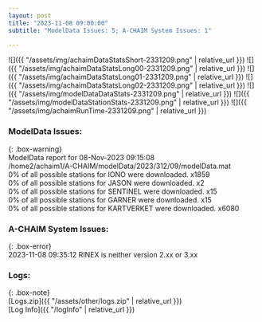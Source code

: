 ```yaml
---
layout: post
title: "2023-11-08 09:00:00"
subtitle: "ModelData Issues: 5; A-CHAIM System Issues: 1"

---
```


![]({{ "/assets/img/achaimDataStatsShort-2331209.png" | relative_url }})
![]({{ "/assets/img/achaimDataStatsLong00-2331209.png" | relative_url }})
![]({{ "/assets/img/achaimDataStatsLong01-2331209.png" | relative_url }})
![]({{ "/assets/img/achaimDataStatsLong02-2331209.png" | relative_url }})
![]({{ "/assets/img/modelDataDataStats-2331209.png" | relative_url }})
![]({{ "/assets/img/modelDataStationStats-2331209.png" | relative_url }})
![]({{ "/assets/img/achaimRunTime-2331209.png" | relative_url }})


### ModelData Issues:  
  
{: .box-warning}  
 ModelData report for 08-Nov-2023 09:15:08   
 /home2/achaim1/A-CHAIM/modelData/2023/312/09/modelData.mat   
 0% of all possible stations for IONO were downloaded. x1859   
 0% of all possible stations for JASON were downloaded. x2   
 0% of all possible stations for SENTINEL were downloaded. x15   
 0% of all possible stations for GARNER were downloaded. x15   
 0% of all possible stations for KARTVERKET were downloaded. x6080   
  
### A-CHAIM System Issues:  
  
{: .box-error}  
2023-11-08 09:35:12 RINEX is neither version 2.xx or 3.xx  

### Logs:  
  
{: .box-note}  
[Logs.zip]({{ "/assets/other/logs.zip" | relative_url }})  
[Log Info]({{ "/logInfo" | relative_url }})  
